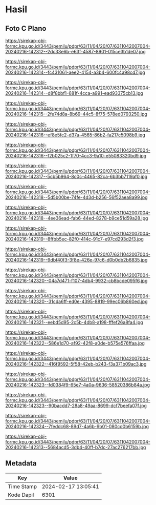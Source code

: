 # Hasil

## Foto C Plano

https://sirekap-obj-formc.kpu.go.id/3443/pemilu/pdpr/63/11/04/20/07/6311042007004-20240216-142312--2dc33e6b-e63f-4587-8901-015ce3b1de07.jpg

https://sirekap-obj-formc.kpu.go.id/3443/pemilu/pdpr/63/11/04/20/07/6311042007004-20240216-142314--fc431061-aee2-4154-a3b4-600fc4a98cd7.jpg

https://sirekap-obj-formc.kpu.go.id/3443/pemilu/pdpr/63/11/04/20/07/6311042007004-20240216-142314--d8f8bbf1-681f-4cca-a991-ead93375cb13.jpg

https://sirekap-obj-formc.kpu.go.id/3443/pemilu/pdpr/63/11/04/20/07/6311042007004-20240216-142315--2fe74d8a-8b69-44c5-8f75-578ed0793250.jpg

https://sirekap-obj-formc.kpu.go.id/3443/pemilu/pdpr/63/11/04/20/07/6311042007004-20240216-142316--ef8e5fc2-d37a-4565-86b2-fa217c5098b9.jpg

https://sirekap-obj-formc.kpu.go.id/3443/pemilu/pdpr/63/11/04/20/07/6311042007004-20240216-142316--f2b025c2-1f70-4cc3-9a10-e55083320bd9.jpg

https://sirekap-obj-formc.kpu.go.id/3443/pemilu/pdpr/63/11/04/20/07/6311042007004-20240216-142317--5cb5b964-8c0c-4465-82ca-6b3bb7119af0.jpg

https://sirekap-obj-formc.kpu.go.id/3443/pemilu/pdpr/63/11/04/20/07/6311042007004-20240216-142318--5d5b00be-74fe-4d3d-b256-56f52aea8a99.jpg

https://sirekap-obj-formc.kpu.go.id/3443/pemilu/pdpr/63/11/04/20/07/6311042007004-20240216-142318--4ee36ead-fab6-44ed-8278-b9ce51d59a28.jpg

https://sirekap-obj-formc.kpu.go.id/3443/pemilu/pdpr/63/11/04/20/07/6311042007004-20240216-142319--8ffbb5ec-82f0-414c-91c7-e97cd293d2f3.jpg

https://sirekap-obj-formc.kpu.go.id/3443/pemilu/pdpr/63/11/04/20/07/6311042007004-20240216-142319--9dbf40f3-3f8e-426e-97c6-d0b0db2b6835.jpg

https://sirekap-obj-formc.kpu.go.id/3443/pemilu/pdpr/63/11/04/20/07/6311042007004-20240216-142320--04a7d471-f107-4db4-9932-cb8bcde095f6.jpg

https://sirekap-obj-formc.kpu.go.id/3443/pemilu/pdpr/63/11/04/20/07/6311042007004-20240216-142320--31cda6ff-ed0e-4395-8819-99ec06b860ed.jpg

https://sirekap-obj-formc.kpu.go.id/3443/pemilu/pdpr/63/11/04/20/07/6311042007004-20240216-142321--eebd5d95-2c5b-4db8-a198-fffef26a8fa4.jpg

https://sirekap-obj-formc.kpu.go.id/3443/pemilu/pdpr/63/11/04/20/07/6311042007004-20240216-142322--586e1d70-af92-42f8-a0de-b575e576ffaa.jpg

https://sirekap-obj-formc.kpu.go.id/3443/pemilu/pdpr/63/11/04/20/07/6311042007004-20240216-142322--416f9592-5f58-42eb-b243-f3a371b09ac3.jpg

https://sirekap-obj-formc.kpu.go.id/3443/pemilu/pdpr/63/11/04/20/07/6311042007004-20240216-142323--fd0384f9-65e7-4a0a-9636-58520386b84a.jpg

https://sirekap-obj-formc.kpu.go.id/3443/pemilu/pdpr/63/11/04/20/07/6311042007004-20240216-142323--90bacdd7-28a8-49aa-8699-dcf7beefa07f.jpg

https://sirekap-obj-formc.kpu.go.id/3443/pemilu/pdpr/63/11/04/20/07/6311042007004-20240216-142324--7feddc68-89d7-4a6b-9b01-080cd0b6159b.jpg

https://sirekap-obj-formc.kpu.go.id/3443/pemilu/pdpr/63/11/04/20/07/6311042007004-20240216-142313--5684acd5-3db4-40ff-b7dc-27ac276217bb.jpg


## Metadata

| Key        | Value               |
| ---------- | ------------------- |
| Time Stamp | 2024-02-17 13:05:41 |
| Kode Dapil | 6301                |



